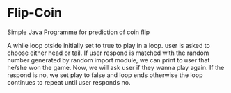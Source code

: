 # Flip-Coin
Simple Java Programme for prediction of coin flip

A while loop otside initially set to true to play in a loop.
user is asked to choose either head or tail. If user respond is matched with the random number generated by random import module, we can print to user that he/she won the game. 
Now, we will ask user if they wanna play again. If the respond is no, we set play to false and loop ends otherwise the loop continues to repeat until user responds no.

